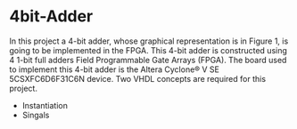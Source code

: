 # 4bit-Adder
In this project a 4-bit adder, whose graphical representation is in Figure 1, is going to be implemented in the FPGA. This 4-bit 
adder is constructed using 4 1-bit full adders Field Programmable Gate Arrays (FPGA). The board used to implement this 4-bit adder 
is the Altera Cyclone® V SE 5CSXFC6D6F31C6N device. Two VHDL concepts are required for this project. 
- Instantiation
- Singals


 
